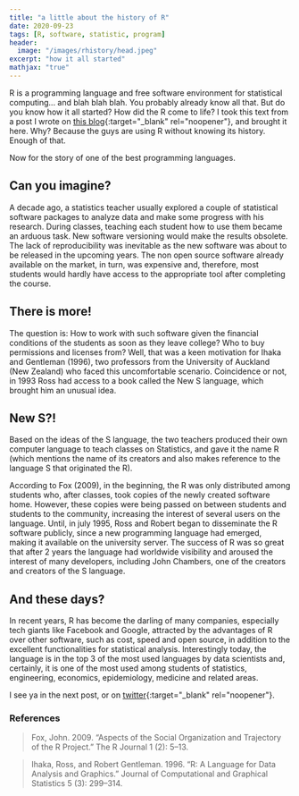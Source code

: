 ```yaml
---
title: "a little about the history of R"
date: 2020-09-23
tags: [R, software, statistic, program]
header:
  image: "/images/rhistory/head.jpeg"
excerpt: "how it all started"
mathjax: "true"
---
```


R is a programming language and free software environment for statistical computing... and blah blah blah. You probably already know all that. But do you know how it all started? How did the R come to life? I took this text from a post I wrote on [this blog](https://www.rn00bs.com.br/post/history/){:target="_blank" rel="noopener"}, and brought it here. Why? Because the guys are using R without knowing its history. Enough of that.

Now for the story of one of the best programming languages.

## Can you imagine?

A decade ago, a statistics teacher usually explored a couple of statistical software packages to analyze data and make some progress with his research. During classes, teaching each student how to use them became an arduous task. New software versioning would make the results obsolete. The lack of reproducibility was inevitable as the new software was about to be released in the upcoming years. The non open source software already available on the market, in turn, was expensive and, therefore, most students would hardly have access to the appropriate tool after completing the course.

## There is more!
The question is: How to work with such software given the financial conditions of the students as soon as they leave college? Who to buy permissions and licenses from? Well, that was a keen motivation for Ihaka and Gentleman (1996), two professors from the University of Auckland (New Zealand) who faced this uncomfortable scenario. Coincidence or not, in 1993 Ross had access to a book called the New S language, which brought him an unusual idea.

## New S?!
Based on the ideas of the S language, the two teachers produced their own computer language to teach classes on Statistics, and gave it the name R (which mentions the name of its creators and also makes reference to the language S that originated the R).

According to Fox (2009), in the beginning, the R was only distributed among students who, after classes, took copies of the newly created software home. However, these copies were being passed on between students and students to the community, increasing the interest of several users on the language. Until, in july 1995, Ross and Robert began to disseminate the R software publicly, since a new programming language had emerged, making it available on the university server. The success of R was so great that after 2 years the language had worldwide visibility and aroused the interest of many developers, including John Chambers, one of the creators and creators of the S language.

## And these days?
In recent years, R has become the darling of many companies, especially tech giants like Facebook and Google, attracted by the advantages of R over other software, such as cost, speed and open source, in addition to the excellent functionalities for statistical analysis. Interestingly today, the language is in the top 3 of the most used languages by data scientists and, certainly, it is one of the most used among students of statistics, engineering, economics, epidemiology, medicine and related areas.

I see ya in the next post, or on [twitter](http://twitter.com/scpatricio){:target="_blank" rel="noopener"}.

### References

> Fox, John. 2009. “Aspects of the Social Organization and Trajectory of the R Project.” The R Journal 1 (2): 5–13.

> Ihaka, Ross, and Robert Gentleman. 1996. “R: A Language for Data Analysis and Graphics.” Journal of Computational and Graphical Statistics 5 (3): 299–314.

